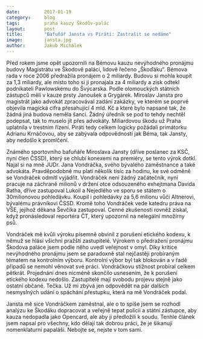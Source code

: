 ```yaml
---
date:         2017-01-19
category:     blog
tags:         praha kauzy Škodův-palác
layout:       post
title:        "Bafuňář Jansta vs Piráti: Zastrašit se nedáme" 
image:        jansta.jpg
author:       Jakub Michálek
---
```


Před rokem jsme opět upozornili na Bémovu kauzu nevýhodného pronájmu budovy Magistrátu ve Škodově paláci, lidově řečeno „Škoďáku“. Bémova rada v roce 2006 předražila pronájem o 2 miliardy. Budovu si mohla koupit za 1,3 miliardy, ale místo toho si ji pronajala za 4 miliardy a zisk odtekl podnikateli Pawlowskému do Švýcarska. Podle olomouckých státních zástupců měli v kauze prsty Janoušek a Grygárek. Miroslav Jansta pro magistrát jako advokát zpracovával zadání zakázky, ve kterém se poprvé objevila magická cifra přesahující 4 mld. Kč a které bylo napsané tak, že žádná jiná budova neměla šanci. Žádný úředník se pod to tehdy nechtěl podepsat, tak to muselo jít přes advokáty. Miliardovou škodu už Praha uplatnila v trestním řízení. Piráti tedy celkem logicky požádali primátorku Adrianu Krnáčovou, aby se zabývala odpovědností jak Béma, tak Jansty, aby nedošlo k promlčení.

Známého sportovního bafuňáře Miroslava Jansty (dříve poslanec za KSČ, nyní člen ČSSD), který se chlubí konexemi na premiéry, se tento výrok dotkl. Najal si na mně JUDr. Jana Vondráčka, svého bývalého zaměstnance a také advokáta. Pravděpodobně mu platí několik tisíc za hodinu, ke své odměně se Vondráček odmítl vyjádřit. Vondráček není žádný začátečník, nyní pracuje na záchraně milionů v držení otce odsouzeného exhejtmana Davida Ratha, dříve zastupoval Lukoil a Nejedlého ve sporu se státem o 30milionovou pohledávku. Koupil i pohledávky za 5,6 milionu vůči Altnerovi, bývalému právníkovi ČSSD. Kromě toho Vondráček vede katedru práva na VŠE, jejíhož děkana Ševčíka zastupoval. Cenné zkušenosti rovněž získal, když pronásledoval reportéra ČT, který upozornil na nelegální množírny psů. 

Vondráček mě kvůli výroku písemně obvinil z porušení etického kodexu, k němuž se hlásí všichni pražští zastupitelé. Výrokem o předražení pronájmu Škodova paláce jsem podle něho uvedl veřejnost v omyl. Díky kritice nevýhodného pronájmu jsem se paradoxně stal nejčastěji probíraným tématem na kontrolním výboru. Kontrolní výbor byl tak blokován a v řadě případů se nemohl věnovat své práci. Vondráčkovu stížnost probíral celkem pětkrát. Projednání dnes nicméně skončilo usnesením, že k porušení etického kodexu nedošlo. Zastupitelé mají svobodu projevu stejně jako ostatní občané. Tečka. Už mi zbývá jen odpovědět na pár dalších nesmyslných udání o spáchání přestupku, která na mě Vondráček podal.

Jansta mě sice Vondráčkem zaměstnal, ale o to spíše jsem se rozhodl analýzu ke Škodáku dopracovat a veřejně tepat policii a státní zástupce, aby kauza nedopadla jako Opencard, ale aby ji předložili k soudu. Tenhle článek jsem napsal pro všechny, kdo dělají tak dobrou práci, že je šikanují nomenklaturní papaláši. Nebojte se, nejste v tom sami. 
